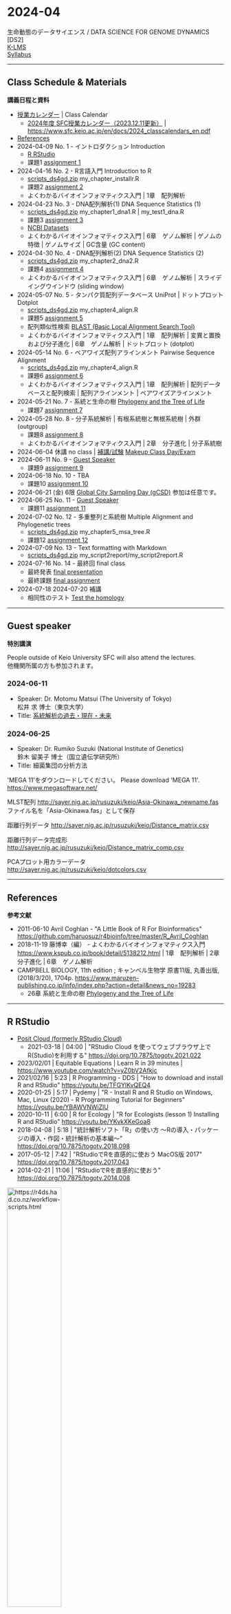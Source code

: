 # 2024-04

生命動態のデータサイエンス / DATA SCIENCE FOR GENOME DYNAMICS [DS2]  
[K-LMS](https://lms.keio.jp/courses/91203)  
[Syllabus](https://syllabus.sfc.keio.ac.jp/courses/2024_41550)

----------

## Class Schedule & Materials
**講義日程と資料**

- [授業カレンダー](https://www.sfc.keio.ac.jp/contact/class_calendar.html) | Class Calendar
  - [2024年度 SFC授業カレンダー（2023.12.11更新）](https://www.sfc.keio.ac.jp/doc/2024_classcalendars_jp.pdf) | https://www.sfc.keio.ac.jp/en/docs/2024_classcalendars_en.pdf
- [References](#references)
- 2024-04-09 No. 1 - イントロダクション Introduction
  - [R RStudio](#r-rstudio)
  - 課題1 [assignment 1](https://github.com/haruosuz/DS4GD/blob/master/2024-04/CaseStudy.md#assignment-1)
- 2024-04-16 No. 2 - R言語入門 Introduction to R
  - [scripts_ds4gd.zip](https://github.com/haruosuz/DS4GD/raw/master/2024-04/scripts_ds4gd.zip) my_chapter_installr.R
  - 課題2 [assignment 2](https://github.com/haruosuz/DS4GD/blob/master/2024-04/CaseStudy.md#assignment-2)
  - よくわかるバイオインフォマティクス入門 | 1章　配列解析
- 2024-04-23 No. 3 - DNA配列解析(1) DNA Sequence Statistics (1)
  - [scripts_ds4gd.zip](https://github.com/haruosuz/DS4GD/raw/master/2024-04/scripts_ds4gd.zip) my_chapter1_dna1.R | my_test1_dna.R
  - 課題3 [assignment 3](https://github.com/haruosuz/DS4GD/blob/master/2024-04/CaseStudy.md#assignment-3)
  - [NCBI Datasets](https://github.com/haruosuz/DS4GD/blob/master/CaseStudy.md#ncbi-datasets)
  - よくわかるバイオインフォマティクス入門 | 6章　ゲノム解析 | ゲノムの特徴 | ゲノムサイズ | GC含量 (GC content)
- 2024-04-30 No. 4 - DNA配列解析(2) DNA Sequence Statistics (2)
  - [scripts_ds4gd.zip](https://github.com/haruosuz/DS4GD/raw/master/2024-04/scripts_ds4gd.zip) my_chapter2_dna2.R
  - 課題4 [assignment 4](https://github.com/haruosuz/DS4GD/blob/master/2024-04/CaseStudy.md#assignment-4)
  - よくわかるバイオインフォマティクス入門 | 6章　ゲノム解析 | スライデイングウインドウ (sliding window)
- 2024-05-07 No. 5 - タンパク質配列データベース UniProt | ドットプロット Dotplot
  - [scripts_ds4gd.zip](https://github.com/haruosuz/DS4GD/raw/master/2024-04/scripts_ds4gd.zip) my_chapter4_align.R
  - 課題5 [assignment 5](https://github.com/haruosuz/DS4GD/blob/master/2024-04/CaseStudy.md#assignment-5)
  - 配列類似性検索 [BLAST (Basic Local Alignment Search Tool)](https://github.com/haruosuz/DS4GD/blob/master/CaseStudy.md#blast)
  - よくわかるバイオインフォマティクス入門 | 1章　配列解析 | 変異と置換および分子進化 | 6章　ゲノム解析 | ドットプロット (dotplot)
- 2024-05-14 No. 6 - ペアワイズ配列アラインメント Pairwise Sequence Alignment
  - [scripts_ds4gd.zip](https://github.com/haruosuz/DS4GD/raw/master/2024-04/scripts_ds4gd.zip) my_chapter4_align.R
  - 課題6 [assignment 6](https://github.com/haruosuz/DS4GD/blob/master/2024-04/CaseStudy.md#assignment-6)
  - よくわかるバイオインフォマティクス入門 | 1章　配列解析 | 配列データベースと配列検索 | 配列アラインメント | ペアワイズアラインメント
- 2024-05-21 No. 7 - 系統と生命の樹 [Phylogeny and the Tree of Life](https://www.maruzen-publishing.co.jp/files/書籍営業部/講義用資料/2018/キャンベル11授業用パワポサンプル26_Lecture_Presentation.pdf)
  - 課題7 [assignment 7](https://github.com/haruosuz/DS4GD/blob/master/2024-04/CaseStudy.md#assignment-7)
- 2024-05-28 No. 8 - 分子系統解析 | 有根系統樹と無根系統樹 | 外群 (outgroup)
  - 課題8 [assignment 8](https://github.com/haruosuz/DS4GD/blob/master/2024-04/CaseStudy.md#assignment-8)
  - よくわかるバイオインフォマティクス入門 | 2章　分子進化 | 分子系統樹
- 2024-06-04 休講 no class |
[補講/試験](https://www.sfc.keio.ac.jp/doc/2024_classcalendars_jp.pdf)
[Makeup Class Day/Exam](https://www.sfc.keio.ac.jp/en/docs/2024_classcalendars_en.pdf)
- 2024-06-11 No. 9 - [Guest Speaker](#guest-speaker)
  - 課題9 [assignment 9](https://github.com/haruosuz/DS4GD/blob/master/2024-04/CaseStudy.md#assignment-9)
- 2024-06-18 No. 10 - TBA
  - 課題10 [assignment 10](https://github.com/haruosuz/DS4GD/blob/master/2024-04/CaseStudy.md#assignment-10)
- 2024-06-21 (金) 6限 [Global City Sampling Day (gCSD)](https://github.com/haruosuz/metasub/blob/master/README.md#csd) 参加は任意です。
- 2024-06-25 No. 11 - [Guest Speaker](#guest-speaker)
  - 課題11 [assignment 11](https://github.com/haruosuz/DS4GD/blob/master/2024-04/CaseStudy.md#assignment-11)
- 2024-07-02 No. 12 - 多重整列と系統樹 Multiple Alignment and Phylogenetic trees
  - [scripts_ds4gd.zip](https://github.com/haruosuz/DS4GD/raw/master/2024-04/scripts_ds4gd.zip) my_chapter5_msa_tree.R
  - 課題12 [assignment 12](https://github.com/haruosuz/DS4GD/blob/master/2024-04/CaseStudy.md#assignment-12)
- 2024-07-09 No. 13 - Text formatting with Markdown
  - [scripts_ds4gd.zip](https://github.com/haruosuz/DS4GD/raw/master/2024-04/scripts_ds4gd.zip) my_script2report/my_script2report.R
- 2024-07-16 No. 14 - 最終回 final class
  - 最終発表 [final presentation](#final-presentation)
  - 最終課題 [final assignment](https://github.com/haruosuz/DS4GD/blob/master/2024-04/CaseStudy.md#final-assignment)
- 2024-07-18 2024-07-20 補講
  - 相同性のテスト [Test the homology](https://github.com/haruosuz/DS4GD/blob/master/CaseStudy.md#ncbi-blast)

----------
## Guest speaker
**特別講演**

People outside of Keio University SFC will also attend the lectures.  
他機関所属の方も参加されます。  


### 2024-06-11
- Speaker: Dr. Motomu Matsui (The University of Tokyo)  
松井 求 博士（東京大学）
- Title: [系統解析の過去・現在・未来](https://drive.google.com/file/d/1MbHO7VPEqi93eczxWqElsvyWHnjgOODO/view?usp=drive_link)

### 2024-06-25
- Speaker: Dr. Rumiko Suzuki (National Institute of Genetics)  
鈴木 留美子 博士（国立遺伝学研究所）
- Title: 細菌集団の分析方法

'MEGA 11'をダウンロードしてください。
Please download 'MEGA 11'.
https://www.megasoftware.net/

MLST配列
http://sayer.nig.ac.jp/rusuzuki/keio/Asia-Okinawa_newname.fas
ファイル名を「Asia-Okinawa.fas」として保存

距離行列データ
http://sayer.nig.ac.jp/rusuzuki/keio/Distance_matrix.csv

距離行列データ完成形
http://sayer.nig.ac.jp/rusuzuki/keio/Distance_matrix_comp.csv

PCAプロット用カラーデータ
http://sayer.nig.ac.jp/rusuzuki/keio/dotcolors.csv

----------
## References
**参考文献**

- 2011-06-10 Avril Coghlan - "A Little Book of R For Bioinformatics" https://github.com/haruosuz/r4bioinfo/tree/master/R_Avril_Coghlan
- 2018-11-19 藤博幸（編） - よくわかるバイオインフォマティクス入門 https://www.kspub.co.jp/book/detail/5138212.html | 1章　配列解析 | 2章　分子進化 | 6章　ゲノム解析
- CAMPBELL BIOLOGY, 11th edition ; キャンベル生物学 原書11版, 丸善出版, (2018/3/20), 1704p. https://www.maruzen-publishing.co.jp/info/index.php?action=detail&news_no=19283
  - 26章 系統と生命の樹 [Phylogeny and the Tree of Life](https://www.maruzen-publishing.co.jp/files/書籍営業部/講義用資料/2018/キャンベル11授業用パワポサンプル26_Lecture_Presentation.pdf)

----------
## R RStudio

- [Posit Cloud (formerly RStudio Cloud)](https://github.com/haruosuz/r4bioinfo/blob/master/references/RStudioCloud.md)
  - 2021-03-18 | 04:00 | "RStudio Cloud を使ってウェブブラウザ上でR(Studio)を利用する" https://doi.org/10.7875/togotv.2021.022
- 2023/02/01 | Equitable Equations | Learn R in 39 minutes | https://www.youtube.com/watch?v=yZ0bV2Afkjc
- 2021/02/16 | 5:23 | R Programming - DDS | "How to download and install R and RStudio" https://youtu.be/TFGYlKvQEQ4
- 2020-01-25 | 5:17 | Pydemy | "R - Install R and R Studio on Windows, Mac, Linux (2020) - R Programming Tutorial for Beginners" https://youtu.be/YBAWVNWiZlU
- 2020-10-11 | 6:00 | R for Ecology | "R for Ecologists (lesson 1) Installing R and RStudio" https://youtu.be/YKvkXKeGoa8
- 2018-04-08 | 5:18 | "統計解析ソフト「R」の使い方 〜Rの導入・パッケージの導入・作図・統計解析の基本編〜" https://doi.org/10.7875/togotv.2018.098
- 2017-05-12 | 7:42 | "RStudioでRを直感的に使おう MacOS版 2017" https://doi.org/10.7875/togotv.2017.043
- 2014-02-21 | 11:06 | "RStudioでRを直感的に使おう" https://doi.org/10.7875/togotv.2014.008

<img src="https://d33wubrfki0l68.cloudfront.net/8a64bb047429d7ae0e2acae35c40e421e6439bf6/80e5d/diagrams/rstudio-editor.png" alt="https://r4ds.had.co.nz/workflow-scripts.html" width=50%>

----------
